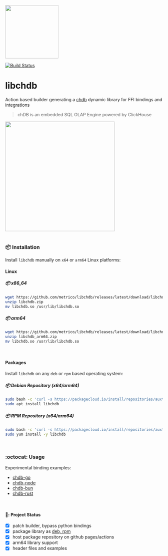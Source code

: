 <a href="https://chdb.fly.dev" target="_blank">
  <img src="https://github.com/metrico/libchdb/assets/1423657/ea764382-3c4f-4527-b57c-dd8f40da91a9" width=170 />
  <!-- <img src="https://user-images.githubusercontent.com/1423657/236688026-812c5d02-ddcc-4726-baf8-c7fe804c0046.png" width=170 /> -->
</a>

[![Build Status](https://github.com/metrico/libchdb/actions/workflows/build_lib.yml/badge.svg)](https://github.com/metrico/libchdb/actions/workflows/build_lib.yml)


# libchdb

Action based builder generating a [chdb](https://github.com/chdb-io/chdb) dynamic library for FFI bindings and integrations

> chDB is an embedded SQL OLAP Engine powered by ClickHouse

<img src="https://github.com/metrico/libchdb/assets/1423657/21e4b973-3100-43fc-b891-f181c6afad51" width=350>

<br>

<br>

### :package: Installation
Install `libchdb` manually on `x64` or `arm64` Linux platforms:


#### Linux
##### 📦 x86_64
```bash
wget https://github.com/metrico/libchdb/releases/latest/download/libchdb.zip
unzip libchdb.zip
mv libchdb.so /usr/lib/libchdb.so
```
##### 📦 arm64
```bash
wget https://github.com/metrico/libchdb/releases/latest/download/libchdb_arm64.zip
unzip libchdb_arm64.zip
mv libchdb.so /usr/lib/libchdb.so
```
<br>

#### Packages
Install `libchdb` on any `deb` or `rpm` based operating system:

##### :package: Debian Repository _(x64/arm64)_
```bash
sudo bash -c 'curl -s https://packagecloud.io/install/repositories/auxten/chdb/script.deb.sh | os=any dist=any bash'
sudo apt install libchdb
```

##### :package: RPM Repository _(x64/arm64)_
```bash
sudo bash -c 'curl -s https://packagecloud.io/install/repositories/auxten/chdb/script.rpm.sh | os=rpm_any dist=rpm_any bash'
sudo yum install -y libchdb
```



<br>

### :octocat: Usage
Experimental binding examples: 
* [chdb-go](https://github.com/chdb-io/chdb-go)
* [chdb-node](https://github.com/chdb-io/chdb-node)
* [chdb-bun](https://github.com/chdb-io/chdb-bun)
* [chdb-rust](https://github.com/chdb-io/chdb-rust)

<br>

#### 🚧: Project Status
- [x] patch builder, bypass python bindings
- [x] package library as [deb, rpm](https://github.com/metrico/libchdb/releases)
- [x] host package repository on github pages/actions
- [x] arm64 library support
- [x] header files and examples
